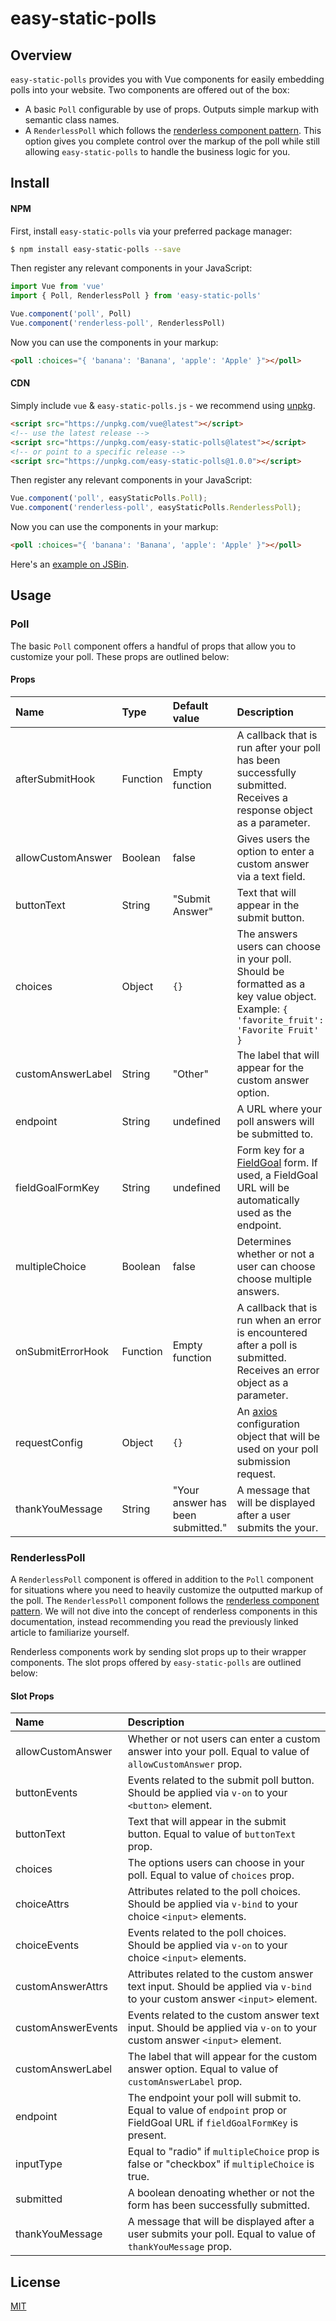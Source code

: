 # easy-static-polls

## Overview

`easy-static-polls` provides you with Vue components for easily embedding polls into your website. Two components are offered out of the box:

- A basic `Poll` configurable by use of props. Outputs simple markup with semantic class names.
- A `RenderlessPoll` which follows the [renderless component pattern](https://adamwathan.me/renderless-components-in-vuejs/).
This option gives you complete control over the markup of the poll while still allowing `easy-static-polls` to handle the business logic for you.

## Install

#### NPM

First, install `easy-static-polls` via your preferred package manager:

```bash
$ npm install easy-static-polls --save
```

Then register any relevant components in your JavaScript:

```js
import Vue from 'vue'
import { Poll, RenderlessPoll } from 'easy-static-polls'

Vue.component('poll', Poll)
Vue.component('renderless-poll', RenderlessPoll)
```

Now you can use the components in your markup:

```html
<poll :choices="{ 'banana': 'Banana', 'apple': 'Apple' }"></poll>
```

#### CDN

Simply include `vue` & `easy-static-polls.js` - we recommend using [unpkg](https://unpkg.com/#/).

```html
<script src="https://unpkg.com/vue@latest"></script>
<!-- use the latest release -->
<script src="https://unpkg.com/easy-static-polls@latest"></script>
<!-- or point to a specific release -->
<script src="https://unpkg.com/easy-static-polls@1.0.0"></script>
```

Then register any relevant components in your JavaScript:

```js
Vue.component('poll', easyStaticPolls.Poll);
Vue.component('renderless-poll', easyStaticPolls.RenderlessPoll);
```

Now you can use the components in your markup:

```html
<poll :choices="{ 'banana': 'Banana', 'apple': 'Apple' }"></poll>
```

Here's an [example on JSBin]().

## Usage

### Poll

The basic `Poll` component offers a handful of props that allow you to customize your poll. These props are outlined below:

#### Props

| Name | Type | Default value | Description |
| :--- | :--- | :--- | :--- |
| afterSubmitHook | Function | Empty function | A callback that is run after your poll has been successfully submitted. Receives a response object as a parameter. |
| allowCustomAnswer | Boolean | false | Gives users the option to enter a custom answer via a text field. |
| buttonText | String | "Submit Answer" | Text that will appear in the submit button. |
| choices | Object | `{}` | The answers users can choose in your poll. Should be formatted as a key value object. Example: `{ 'favorite_fruit': 'Favorite Fruit' }` |
| customAnswerLabel | String | "Other" | The label that will appear for the custom answer option. |
| endpoint | String | undefined | A URL where your poll answers will be submitted to. |
| fieldGoalFormKey | String | undefined| Form key for a [FieldGoal](https://fieldgoal.io) form. If used, a FieldGoal URL will be automatically used as the endpoint.|
| multipleChoice | Boolean | false | Determines whether or not a user can choose choose multiple answers. |
| onSubmitErrorHook | Function | Empty function | A callback that is run when an error is encountered after a poll is submitted. Receives an error object as a parameter. |
| requestConfig | Object |  `{}`  | An [axios](https://github.com/axios/axios) configuration object that will be used on your poll submission request. |
| thankYouMessage | String | "Your answer has been submitted." | A message that will be displayed after a user submits the your. |

### RenderlessPoll

A `RenderlessPoll` component is offered in addition to the `Poll` component for situations where you need to heavily customize the outputted markup of the poll.
The `RenderlessPoll` component follows the [renderless component pattern](https://adamwathan.me/renderless-components-in-vuejs/).
We will not dive into the concept of renderless components in this documentation, instead recommending you read the previously linked article to familiarize yourself.

Renderless components work by sending slot props up to their wrapper components. The slot props offered by `easy-static-polls` are outlined below:

#### Slot Props

| Name | Description |
| :--- | :--- |
| allowCustomAnswer | Whether or not users can enter a custom answer into your poll. Equal to value of `allowCustomAnswer` prop. |
| buttonEvents | Events related to the submit poll button. Should be applied via `v-on` to your `<button>` element. |
| buttonText | Text that will appear in the submit button. Equal to value of `buttonText` prop. |
| choices | The options users can choose in your poll. Equal to value of `choices` prop. |
| choiceAttrs | Attributes related to the poll choices. Should be applied via `v-bind` to your choice `<input>` elements. |
| choiceEvents | Events related to the poll choices. Should be applied via `v-on` to your choice `<input>` elements. |
| customAnswerAttrs | Attributes related to the custom answer text input. Should be applied via `v-bind` to your custom answer `<input>` element. |
| customAnswerEvents | Events related to the custom answer text input. Should be applied via `v-on` to your custom answer `<input>` element. |
| customAnswerLabel | The label that will appear for the custom answer option. Equal to value of `customAnswerLabel` prop. |
| endpoint | The endpoint your poll will submit to. Equal to value of `endpoint` prop or FieldGoal URL if `fieldGoalFormKey` is present. |
| inputType | Equal to "radio" if `multipleChoice` prop is false or "checkbox" if `multipleChoice` is true. |
| submitted | A boolean denoating whether or not the form has been successfully submitted. |
| thankYouMessage | A message that will be displayed after a user submits your poll. Equal to value of `thankYouMessage` prop. |

## License

[MIT](https://github.com/tightenco/easy-static-polls/blob/master/LICENSE.md)

